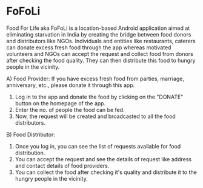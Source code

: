 # FoFoLi
Food For Life aka FoFoLi is a location-based Android application aimed at eliminating starvation in India by creating the bridge between food donors and distributors like NGOs. Individuals and entities like restaurants, caterers can donate excess fresh food through the app whereas motivated volunteers and NGOs can accept the request and collect food from donors after checking the food quality. They can then distribute this food to hungry people in the vicinity.

A) Food Provider: If you have excess fresh food from parties, marriage, anniversary, etc., please donate it through this app.

1. Log in to the app and donate the food by clicking on the "DONATE" button on the homepage of the app.
2. Enter the no. of people the food can be fed.
3. Now, the request will be created and broadcasted to all the food distributors.

B) Food Distributor:

1. Once you log in, you can see the list of requests available for food distribution.
2. You can accept the request and see the details of request like address and contact details of food providers.
3. You can collect the food after checking it's quality and distribute it to the hungry people in the vicinity.
